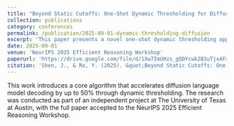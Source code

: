 ```yaml
---
title: "Beyond Static Cutoffs: One-Shot Dynamic Thresholding for Diffusion Language Models"
collection: publications
category: conferences
permalink: /publication/2025-09-01-dynamic-thresholding-diffusion
excerpt: 'This paper presents a novel one-shot dynamic thresholding approach for diffusion language models, achieving up to 50% acceleration in decoding. Accepted to NeurIPS 2025 Efficient Reasoning Workshop.'
date: 2025-09-01
venue: 'NeurIPS 2025 Efficient Reasoning Workshop'
paperurl: 'https://drive.google.com/file/d/1Xw7ImUHzs_gQDYcwk2B3uTjx4FsUzDzF/view?usp=sharing'
citation: 'Shen, J., & Ro, Y. (2025). &quot;Beyond Static Cutoffs: One-Shot Dynamic Thresholding for Diffusion Language Models.&quot; <i>NeurIPS 2025 Efficient Reasoning Workshop</i>.'
---
```


This work introduces a core algorithm that accelerates diffusion language model decoding by up to 50% through dynamic thresholding. The research was conducted as part of an independent project at The University of Texas at Austin, with the full paper accepted to the NeurIPS 2025 Efficient Reasoning Workshop.

